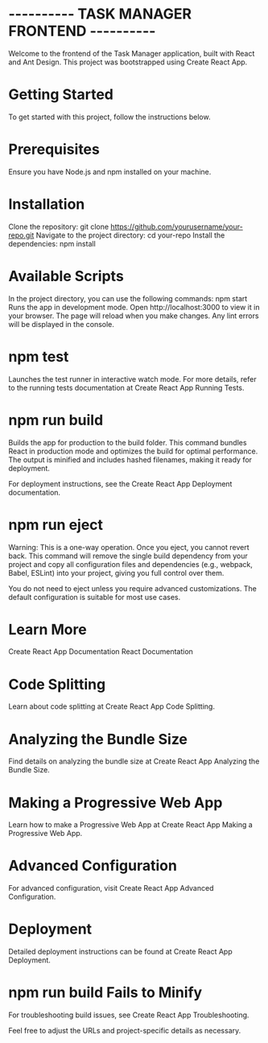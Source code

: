 # ---------- TASK MANAGER FRONTEND ----------
Welcome to the frontend of the Task Manager application, built with React and Ant Design. This project was bootstrapped using Create React App.

# Getting Started
To get started with this project, follow the instructions below.

# Prerequisites
Ensure you have Node.js and npm installed on your machine.

# Installation
Clone the repository: git clone https://github.com/yourusername/your-repo.git
Navigate to the project directory: cd your-repo
Install the dependencies: npm install

# Available Scripts
In the project directory, you can use the following commands: npm start
Runs the app in development mode. Open http://localhost:3000 to view it in your browser. The page will reload when you make changes. Any lint errors will be displayed in the console.

# npm test
Launches the test runner in interactive watch mode. For more details, refer to the running tests documentation at Create React App Running Tests.

# npm run build
Builds the app for production to the build folder. This command bundles React in production mode and optimizes the build for optimal performance. The output is minified and includes hashed filenames, making it ready for deployment.

For deployment instructions, see the Create React App Deployment documentation.

# npm run eject
Warning: This is a one-way operation. Once you eject, you cannot revert back. This command will remove the single build dependency from your project and copy all configuration files and dependencies (e.g., webpack, Babel, ESLint) into your project, giving you full control over them.

You do not need to eject unless you require advanced customizations. The default configuration is suitable for most use cases.

# Learn More
Create React App Documentation
React Documentation

# Code Splitting
Learn about code splitting at Create React App Code Splitting.

# Analyzing the Bundle Size
Find details on analyzing the bundle size at Create React App Analyzing the Bundle Size.

# Making a Progressive Web App
Learn how to make a Progressive Web App at Create React App Making a Progressive Web App.

# Advanced Configuration
For advanced configuration, visit Create React App Advanced Configuration.

# Deployment
Detailed deployment instructions can be found at Create React App Deployment.

# npm run build Fails to Minify
For troubleshooting build issues, see Create React App Troubleshooting.

Feel free to adjust the URLs and project-specific details as necessary.